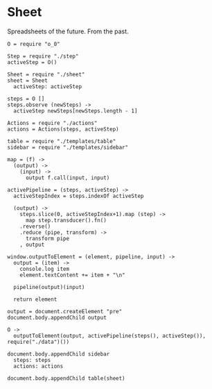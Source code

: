 Sheet
=====

Spreadsheets of the future. From the past.

    O = require "o_0"

    Step = require "./step"
    activeStep = O()

    Sheet = require "./sheet"
    sheet = Sheet
      activeStep: activeStep

    steps = O []
    steps.observe (newSteps) ->
      activeStep newSteps[newSteps.length - 1]

    Actions = require "./actions"
    actions = Actions(steps, activeStep)

    table = require "./templates/table"
    sidebar = require "./templates/sidebar"

    map = (f) ->
      (output) ->
        (input) ->
          output f.call(input, input)

    activePipeline = (steps, activeStep) ->
      activeStepIndex = steps.indexOf activeStep

      (output) ->
        steps.slice(0, activeStepIndex+1).map (step) ->
          map step.transducer().fn()
        .reverse()
        .reduce (pipe, transform) ->
          transform pipe
        , output

    window.outputToElement = (element, pipeline, input) ->
      output = (item) ->
        console.log item
        element.textContent += item + "\n"

      pipeline(output)(input)

      return element

    output = document.createElement "pre"
    document.body.appendChild output

    O ->
      outputToElement(output, activePipeline(steps(), activeStep()), require("./data")())

    document.body.appendChild sidebar
      steps: steps
      actions: actions

    document.body.appendChild table(sheet)

